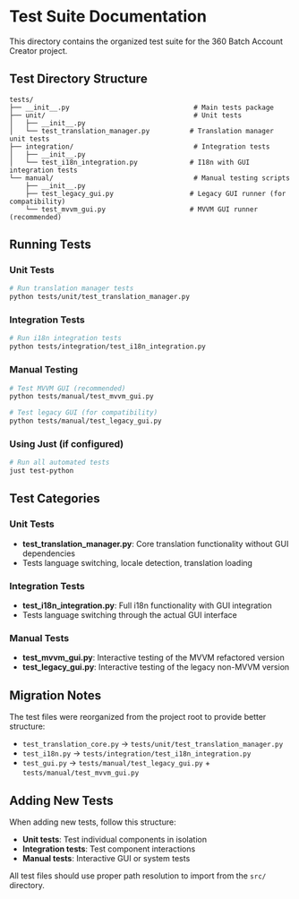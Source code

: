 # Test Suite Documentation

This directory contains the organized test suite for the 360 Batch Account Creator project.

## Test Directory Structure

```
tests/
├── __init__.py                               # Main tests package
├── unit/                                     # Unit tests
│   ├── __init__.py
│   └── test_translation_manager.py          # Translation manager unit tests
├── integration/                              # Integration tests  
│   ├── __init__.py
│   └── test_i18n_integration.py             # I18n with GUI integration tests
└── manual/                                   # Manual testing scripts
    ├── __init__.py
    ├── test_legacy_gui.py                   # Legacy GUI runner (for compatibility)
    └── test_mvvm_gui.py                     # MVVM GUI runner (recommended)
```

## Running Tests

### Unit Tests
```bash
# Run translation manager tests
python tests/unit/test_translation_manager.py
```

### Integration Tests  
```bash
# Run i18n integration tests
python tests/integration/test_i18n_integration.py
```

### Manual Testing
```bash
# Test MVVM GUI (recommended)
python tests/manual/test_mvvm_gui.py

# Test legacy GUI (for compatibility)
python tests/manual/test_legacy_gui.py
```

### Using Just (if configured)
```bash
# Run all automated tests
just test-python
```

## Test Categories

### Unit Tests
- **test_translation_manager.py**: Core translation functionality without GUI dependencies
- Tests language switching, locale detection, translation loading

### Integration Tests
- **test_i18n_integration.py**: Full i18n functionality with GUI integration
- Tests language switching through the actual GUI interface

### Manual Tests
- **test_mvvm_gui.py**: Interactive testing of the MVVM refactored version
- **test_legacy_gui.py**: Interactive testing of the legacy non-MVVM version

## Migration Notes

The test files were reorganized from the project root to provide better structure:
- `test_translation_core.py` → `tests/unit/test_translation_manager.py`
- `test_i18n.py` → `tests/integration/test_i18n_integration.py`  
- `test_gui.py` → `tests/manual/test_legacy_gui.py` + `tests/manual/test_mvvm_gui.py`

## Adding New Tests

When adding new tests, follow this structure:
- **Unit tests**: Test individual components in isolation
- **Integration tests**: Test component interactions
- **Manual tests**: Interactive GUI or system tests

All test files should use proper path resolution to import from the `src/` directory.